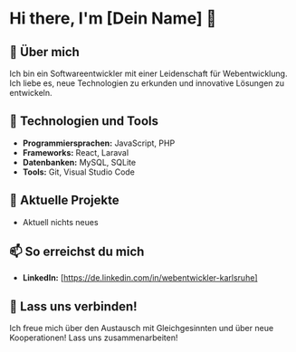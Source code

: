 # Hi there, I'm [Dein Name] 👋

## 🚀 Über mich
Ich bin ein Softwareentwickler mit einer Leidenschaft für Webentwicklung. 
Ich liebe es, neue Technologien zu erkunden und innovative Lösungen zu entwickeln.

## 🔧 Technologien und Tools
- **Programmiersprachen:** JavaScript, PHP
- **Frameworks:** React, Laraval
- **Datenbanken:** MySQL, SQLite
- **Tools:** Git, Visual Studio Code

## 🌱 Aktuelle Projekte
- Aktuell nichts neues

## 📫 So erreichst du mich
- **LinkedIn:** [https://de.linkedin.com/in/webentwickler-karlsruhe]

## 🤝 Lass uns verbinden!
Ich freue mich über den Austausch mit Gleichgesinnten und über neue Kooperationen! Lass uns zusammenarbeiten!

